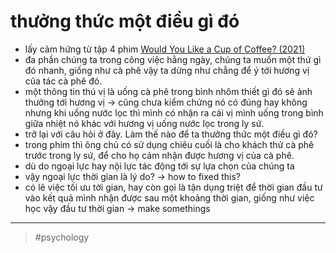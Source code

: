 # thưởng thức một điều gì đó

- lấy cảm hứng từ tập 4 phim [Would You Like a Cup of Coffee? (2021)](20211106163122.md)
- đa phần chúng ta trong công việc hằng ngày, chúng ta muốn một thứ gì đó nhanh, giống như cà phê vậy ta dừng như chẳng để ý tới hương vị của tác cà phê đó.
- một thông tin thú vị là uống cà phê trong bình nhôm thiết gì đó sẽ ảnh thưởng tới hương vị → cũng chưa kiểm chứng nó có đúng hay không nhưng khi uống nước lọc thì mình có nhận ra cái vị mình uống trong bình giữa nhiệt nó khác với hương vị uống nước lọc trong ly sứ.
- trở lại với câu hỏi ở đây. Làm thế nào để ta thưởng thức một điều gì đó?
- trong phim thì ông chủ có sử dụng chiêu cuối là cho khách thử cà phê trước trong ly sứ, để cho họ cảm nhận được hương vị của cà phê.
- dù do ngoại lực hay nội lực tác động tới sự lựa chọn của chúng ta
- vậy ngoại lực thời gian là lý do? → how to fixed this?
- có lẽ việc tối ưu tời gian, hay còn gọi là tận dụng triệt để thời gian đầu tư vào kết quả mình nhận được sau một khoảng thời gian, giống như việc học vậy đầu tư thời gian → make somethings

---

> #psychology
